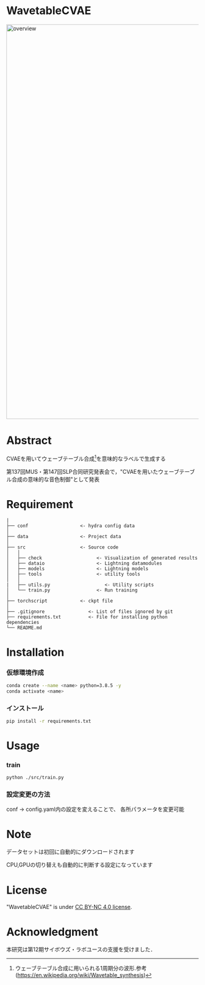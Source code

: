 # WavetableCVAE

<img width="1030" alt="overview" src="https://github.com/tsugumasa320/WavetableCVAE/assets/35299183/a7a33304-c30e-4538-86d0-75f22ad910e2">

# Abstract

CVAEを用いてウェーブテーブル合成[^1]を意味的なラベルで生成する

[^1]: ウェーブテーブル合成に用いられる1周期分の波形.参考(https://en.wikipedia.org/wiki/Wavetable_synthesis)

第137回MUS・第147回SLP合同研究発表会で，"CVAEを用いたウェーブテーブル合成の意味的な音色制御"として発表

# Requirement


```
|
├── conf                   <- hydra config data
│
├── data                   <- Project data
│
├── src                    <- Source code
│   │
│   ├── check                    <- Visualization of generated results
│   ├── dataio                   <- Lightning datamodules
│   ├── models                   <- Lightning models
│   ├── tools                    <- utility tools
│   │
|   ├── utils.py                    <- Utility scripts
│   └── train.py                 <- Run training
│
├── torchscript            <- ckpt file
│
├── .gitignore                <- List of files ignored by git
├── requirements.txt          <- File for installing python dependencies
└── README.md
```

# Installation

### 仮想環境作成
```bash
conda create --name <name> python=3.8.5 -y
conda activate <name>
```
### インストール

```bash
pip install -r requirements.txt
```

# Usage

### train

```bash
python ./src/train.py
```

### 設定変更の方法

conf -> config.yaml内の設定を変えることで、
各所パラメータを変更可能

# Note

データセットは初回に自動的にダウンロードされます

CPU,GPUの切り替えも自動的に判断する設定になっています

# License

"WavetableCVAE" is under [CC BY-NC 4.0 license](https://creativecommons.org/licenses/by-nc/4.0/deed.ja).

# Acknowledgment
本研究は第12期サイボウズ・ラボユースの支援を受けました．
